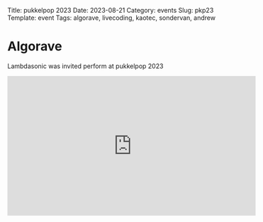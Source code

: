 Title: pukkelpop 2023
Date: 2023-08-21
Category: events
Slug: pkp23
Template: event
Tags: algorave, livecoding, kaotec, sondervan, andrew

# Algorave

Lambdasonic was invited perform at pukkelpop 2023 


<iframe width="560" height="315" src="https://www.youtube.com/embed/R-HXQy1ZOxE?si=3230gcnKMRNNaUv8" title="YouTube video player" frameborder="0" allow="accelerometer; autoplay; clipboard-write; encrypted-media; gyroscope; picture-in-picture; web-share" allowfullscreen></iframe>